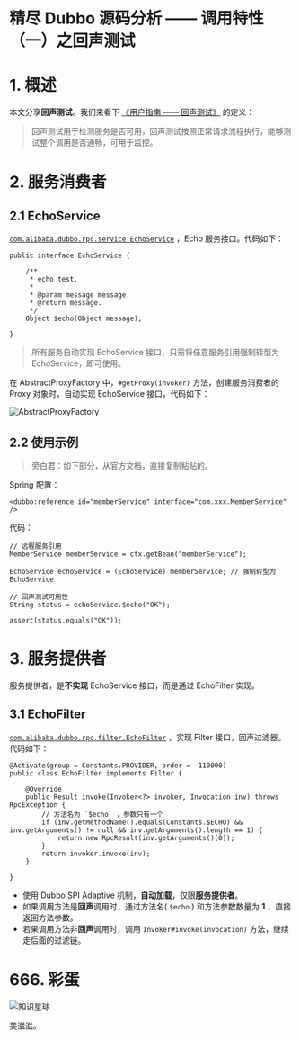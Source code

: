 # 精尽 Dubbo 源码分析 —— 调用特性（一）之回声测试



# 1. 概述

本文分享**回声测试**。我们来看下 [《用户指南 —— 回声测试》](http://dubbo.apache.org/zh-cn/docs/user/demos/echo-service.html) 的定义：

> 回声测试用于检测服务是否可用，回声测试按照正常请求流程执行，能够测试整个调用是否通畅，可用于监控。

# 2. 服务消费者

## 2.1 EchoService

[`com.alibaba.dubbo.rpc.service.EchoService`](https://github.com/YunaiV/dubbo/blob/master/dubbo-rpc/dubbo-rpc-api/src/main/java/com/alibaba/dubbo/rpc/service/EchoService.java) ，Echo 服务接口。代码如下：

```
public interface EchoService {

    /**
     * echo test.
     *
     * @param message message.
     * @return message.
     */
    Object $echo(Object message);

}
```

> 所有服务自动实现 EchoService 接口，只需将任意服务引用强制转型为 EchoService，即可使用。

在 AbstractProxyFactory 中，`#getProxy(invoker)` 方法，创建服务消费者的 Proxy 对象时，自动实现 EchoService 接口，代码如下：

![AbstractProxyFactory](http://www.iocoder.cn/images/Dubbo/2018_11_05/01.png)

## 2.2 使用示例

> 旁白君：如下部分，从官方文档，直接复制粘贴的。

Spring 配置：

```
<dubbo:reference id="memberService" interface="com.xxx.MemberService" />
```

代码：

```
// 远程服务引用
MemberService memberService = ctx.getBean("memberService"); 

EchoService echoService = (EchoService) memberService; // 强制转型为EchoService

// 回声测试可用性
String status = echoService.$echo("OK"); 

assert(status.equals("OK"));
```

# 3. 服务提供者

服务提供者，是**不实现** EchoService 接口，而是通过 EchoFilter 实现。

## 3.1 EchoFilter

[`com.alibaba.dubbo.rpc.filter.EchoFilter`](https://github.com/YunaiV/dubbo/blob/master/dubbo-rpc/dubbo-rpc-api/src/main/java/com/alibaba/dubbo/rpc/filter/EchoFilter.java) ，实现 Filter 接口，回声过滤器。代码如下：

```
@Activate(group = Constants.PROVIDER, order = -110000)
public class EchoFilter implements Filter {

    @Override
    public Result invoke(Invoker<?> invoker, Invocation inv) throws RpcException {
        // 方法名为 `$echo` ，参数只有一个
        if (inv.getMethodName().equals(Constants.$ECHO) && inv.getArguments() != null && inv.getArguments().length == 1) {
            return new RpcResult(inv.getArguments()[0]);
        }
        return invoker.invoke(inv);
    }

}
```

- 使用 Dubbo SPI Adaptive 机制，**自动加载**，仅限**服务提供者**。
- 如果调用方法是**回声**调用时，通过方法名( `$echo` ) 和方法参数数量为 **1** ，直接返回方法参数。
- 若果调用方法非**回声**调用时，调用 `Invoker#invoke(invocation)` 方法，继续走后面的过滤链。

# 666. 彩蛋

![知识星球](http://www.iocoder.cn/images/Architecture/2017_12_29/01.png)

美滋滋。